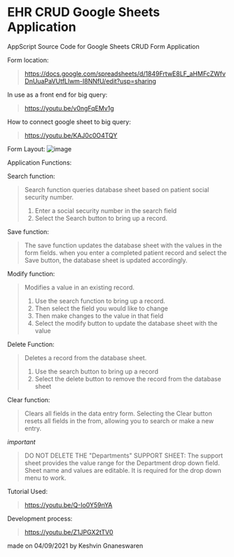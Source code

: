 # EHR CRUD Google Sheets Application
AppScript Source Code for Google Sheets CRUD Form Application

Form location:
> https://docs.google.com/spreadsheets/d/1849FrtwE8LF_aHMFcZWfvDnUuaPaVUtfLlwm-I8NNfU/edit?usp=sharing

In use as a front end for big query:
> https://youtu.be/v0ngFqEMv1g

How to connect google sheet to big query:
> https://youtu.be/KAJ0c0O4TQY



Form Layout:
![image](https://user-images.githubusercontent.com/51284025/132168932-98e1346a-6542-40a4-8dcc-fe9ef29064ec.png)



Application Functions:





Search function:

> Search function queries database sheet based on patient social security number.
> 1) Enter a social security number in the search field
> 2) Select the Search button to bring up a record.







Save function:

> The save function updates the database sheet with the values in the form fields. 
> when you enter a completed patient record and select the Save button, the database sheet is updated accordingly.








Modify function:

> Modifies a value in an existing record.
> 1) Use the search function to bring up a record.
> 2) Then select the field you would like to change
> 3) Then make changes to the value in that field
> 4) Select the modify button to update the database sheet with the value









Delete Function:

> Deletes a record from the database sheet.
> 1) Use the search button to bring up a record
> 3) Select the delete button to remove the record from the database sheet








Clear function:

> Clears all fields in the data entry form.
> Selecting the Clear button resets all fields in the from, allowing you to search or make a new entry.









*important*

> DO NOT DELETE THE "Departments" SUPPORT SHEET:
> The support sheet provides the value range for the Department drop down field.
> Sheet name and values are editable.
> It is required for the drop down menu to work.




Tutorial Used:
> https://youtu.be/Q-Io0Y59nYA


Development process:
> https://youtu.be/Z1JPGX2tTV0

made on 04/09/2021 by Keshvin Gnaneswaren

